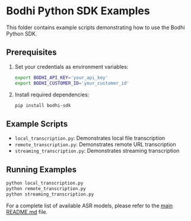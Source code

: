 # Bodhi Python SDK Examples

This folder contains example scripts demonstrating how to use the Bodhi Python SDK.

## Prerequisites

1. Set your credentials as environment variables:

   ```bash
   export BODHI_API_KEY='your_api_key'
   export BODHI_CUSTOMER_ID='your_customer_id'
   ```

2. Install required dependencies:
   ```bash
   pip install bodhi-sdk
   ```

## Example Scripts

- `local_transcription.py`: Demonstrates local file transcription
- `remote_transcription.py`: Demonstrates remote URL transcription
- `streaming_transcription.py`: Demonstrates streaming transcription

## Running Examples

```bash
python local_transcription.py
python remote_transcription.py
python streaming_transcription.py
```

For a complete list of available ASR models, please refer to the [main README.md](../readme.md) file.
